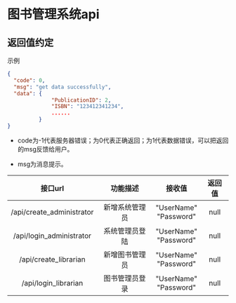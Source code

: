 # 图书管理系统api

## 返回值约定
示例
```json
{
  "code": 0,
  "msg": "get data successfully",
  "data": {
              "PublicationID": 2,
              "ISBN": "123412341234",
              ......
          }
}
```
* code为-1代表服务器错误；为0代表正确返回；为1代表数据错误，可以把返回的msg反馈给用户。

* msg为消息提示。

| 接口url | 功能描述 | 接收值 | 返回值 |
|:------:|:------:|:-----:|:-----:|
|/api/create_administrator|新增系统管理员|"UserName"<br/>"Password"|null
|/api/login_administrator|系统管理员登陆|"UserName"<br>"Password"|null
|/api/create_librarian|新增图书管理员|"UserName"<br/>"Password"|null
|/api/login_librarian|图书管理员登录|"UserName"<br/>"Password"|null


